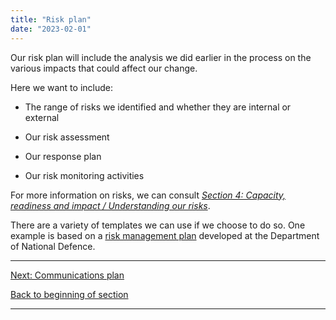 ```yaml
---
title: "Risk plan"
date: "2023-02-01"
---
```


Our risk plan will include the analysis we did earlier in the process on the various impacts that could affect our change.

Here we want to include:

- The range of risks we identified and whether they are internal or external

- Our risk assessment

- Our response plan

- Our risk monitoring activities

For more information on risks, we can consult _[Section 4: Capacity, readiness and impact / Understanding our risks](/framework-for-leading-change/capacity-readiness-and-impact)_.

There are a variety of templates we can use if we choose to do so. One example is based on a [risk management plan](https://articles.alpha.canada.ca/uploads/sites/46/2022/11/Risk-plan-template.doc) developed at the Department of National Defence.

* * *

[Next: Communications plan](/framework-for-leading-change/communications-plan/)

[Back to beginning of section](/framework-for-leading-change/developing-our-plans/)

* * *
